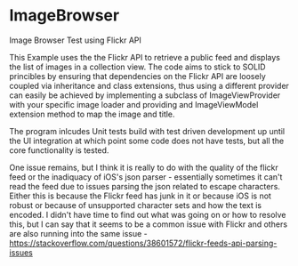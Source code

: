 # ImageBrowser
Image Browser Test using Flickr API

This Example uses the the Flickr API to retrieve a public feed and displays the list of images in a collection view.  The code aims to stick to SOLID princibles by ensuring that dependencies on the Flickr API are loosely coupled via inheritance and class extensions, thus using a different provider can easily be achieved by implementing a subclass of ImageViewProvider with your specific image loader and providing and ImageViewModel extension method to map the image and title.

The program inlcudes Unit tests build with test driven development up until the UI integration at which point some code does not have tests, but all the core functionality is tested.

One issue remains, but I think it is really to do with the quality of the flickr feed or the inadiquacy of iOS's json parser - essentially sometimes it can't read the feed due to issues parsing the json related to escape characters.  Either this is because the Flickr feed has junk in it or because iOS is not robust or because of unsupported character sets and how the text is encoded. I didn't have time to find out what was going on or how to resolve this, but I can say that it seems to be a common issue with Flickr and others are also running into the same issue - https://stackoverflow.com/questions/38601572/flickr-feeds-api-parsing-issues
